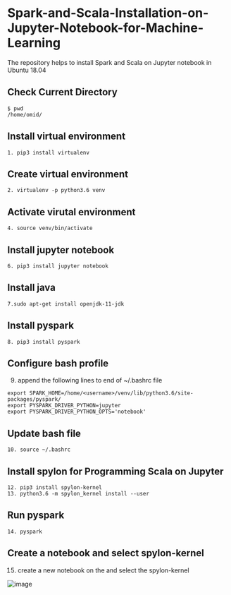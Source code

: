 # Spark-and-Scala-Installation-on-Jupyter-Notebook-for-Machine-Learning
The repository helps to install Spark and Scala on Jupyter notebook in Ubuntu 18.04

## Check Current Directory
```
$ pwd
/home/omid/
```
## Install virtual environment
```
1. pip3 install virtualenv
```
## Create virtual environment
```
2. virtualenv -p python3.6 venv
```
## Activate virutal environment
```
4. source venv/bin/activate
```
## Install jupyter notebook
```
6. pip3 install jupyter notebook
```
## Install java
```
7.sudo apt-get install openjdk-11-jdk
```
## Install pyspark
```
8. pip3 install pyspark
```
## Configure bash profile
9. append the following lines to end of ~/.bashrc file
```
export SPARK_HOME=/home/<username>/venv/lib/python3.6/site-packages/pyspark/
export PYSPARK_DRIVER_PYTHON=jupyter
export PYSPARK_DRIVER_PYTHON_OPTS='notebook'
```
## Update bash file
```
10. source ~/.bashrc
```
## Install spylon for Programming Scala on Jupyter 
```
12. pip3 install spylon-kernel
13. python3.6 -m spylon_kernel install --user
```
## Run pyspark
```
14. pyspark 
```
## Create a notebook and select spylon-kernel
15. create a new notebook on the and select the spylon-kernel

![image](https://user-images.githubusercontent.com/87664653/142623665-02eb4dc8-2847-4d9b-aad0-a2303020a4a5.png)


